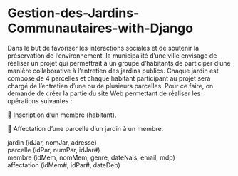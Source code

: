# Gestion-des-Jardins-Communautaires-with-Django

<p>
  Dans le but de favoriser les interactions sociales et de soutenir la préservation de l’environnement, la
municipalité d’une ville envisage de réaliser un projet qui permettrait à un groupe d’habitants de participer
d’une manière collaborative à l’entretien des jardins publics. Chaque jardin est composé de 4 parcelles et
chaque habitant participant au projet sera chargé de l’entretien d’une ou de plusieurs parcelles.
Pour ce faire, on demande de créer la partie du site Web permettant de réaliser les opérations suivantes :
  
 Inscription d’un membre (habitant).

 Affectation d’une parcelle d’un jardin à un membre.
  
</p>

<p>
jardin (idJar, nomJar, adresse)<br>
parcelle (idPar, numPar, idJar#)<br>
membre (idMem, nomMem, genre, dateNais, email, mdp)<br>
affectation (idMem#, idPar#, dateDeb)<br>
  
</p>
